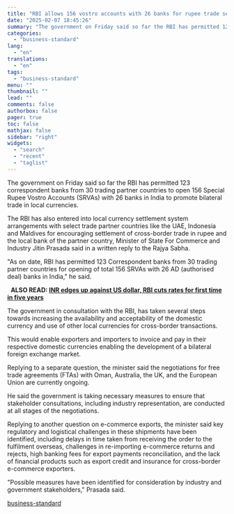 ```yaml
---
title: "RBI allows 156 vostro accounts with 26 banks for rupee trade settlement"
date: "2025-02-07 18:45:26"
summary: "The government on Friday said so far the RBI has permitted 123 correspondent banks from 30 trading partner countries to open 156 Special Rupee Vostro Accounts (SRVAs) with 26 banks in India to promote bilateral trade in local currencies. The RBI has also entered into local currency settlement system arrangements..."
categories:
  - "business-standard"
lang:
  - "en"
translations:
  - "en"
tags:
  - "business-standard"
menu: ""
thumbnail: ""
lead: ""
comments: false
authorbox: false
pager: true
toc: false
mathjax: false
sidebar: "right"
widgets:
  - "search"
  - "recent"
  - "taglist"
---
```


The government on Friday said so far the RBI has permitted 123 correspondent banks from 30 trading partner countries to open 156 Special Rupee Vostro Accounts (SRVAs) with 26 banks in India to promote bilateral trade in local currencies.

The RBI has also entered into local currency settlement system arrangements with select trade partner countries like the UAE, Indonesia and Maldives for encouraging settlement of cross-border trade in rupee and the local bank of the partner country, Minister of State For Commerce and Industry Jitin Prasada said in a written reply to the Rajya Sabha.

"As on date, RBI has permitted 123 Correspondent banks from 30 trading partner countries for opening of total 156 SRVAs with 26 AD (authorised deal) banks in India," he said. 

 
**ALSO READ: [INR edges up against US dollar, RBI cuts rates for first time in five years](/markets/capital-market-news/inr-edges-up-against-us-dollar-rbi-cuts-rates-for-first-time-in-five-years-125020700989_1.html)**

The government in consultation with the RBI, has taken several steps towards increasing the availability and acceptability of the domestic currency and use of other local currencies for cross-border transactions.

This would enable exporters and importers to invoice and pay in their respective domestic currencies enabling the development of a bilateral foreign exchange market.

Replying to a separate question, the minister said the negotiations for free trade agreements (FTAs) with Oman, Australia, the UK, and the European Union are currently ongoing.

He said the government is taking necessary measures to ensure that stakeholder consultations, including industry representation, are conducted at all stages of the negotiations.

Replying to another question on e-commerce exports, the minister said key regulatory and logistical challenges in these shipments have been identified, including delays in time taken from receiving the order to the fulfilment overseas, challenges in re-importing e-commerce returns and rejects, high banking fees for export payments reconciliation, and the lack of financial products such as export credit and insurance for cross-border e-commerce exporters.

"Possible measures have been identified for consideration by industry and government stakeholders," Prasada said.

[business-standard](https://www.business-standard.com/finance/news/rbi-allows-156-vostro-accounts-with-26-banks-for-rupee-trade-settlement-125020701044_1.html)
